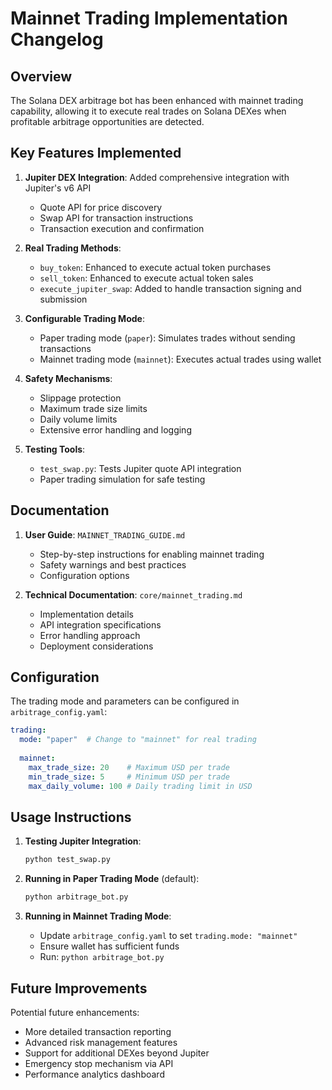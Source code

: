 # Mainnet Trading Implementation Changelog

## Overview

The Solana DEX arbitrage bot has been enhanced with mainnet trading capability, allowing it to execute real trades on Solana DEXes when profitable arbitrage opportunities are detected.

## Key Features Implemented

1. **Jupiter DEX Integration**: Added comprehensive integration with Jupiter's v6 API
   - Quote API for price discovery
   - Swap API for transaction instructions
   - Transaction execution and confirmation

2. **Real Trading Methods**:
   - `buy_token`: Enhanced to execute actual token purchases
   - `sell_token`: Enhanced to execute actual token sales
   - `execute_jupiter_swap`: Added to handle transaction signing and submission

3. **Configurable Trading Mode**:
   - Paper trading mode (`paper`): Simulates trades without sending transactions
   - Mainnet trading mode (`mainnet`): Executes actual trades using wallet

4. **Safety Mechanisms**:
   - Slippage protection
   - Maximum trade size limits
   - Daily volume limits
   - Extensive error handling and logging

5. **Testing Tools**:
   - `test_swap.py`: Tests Jupiter quote API integration
   - Paper trading simulation for safe testing

## Documentation

1. **User Guide**: `MAINNET_TRADING_GUIDE.md`
   - Step-by-step instructions for enabling mainnet trading
   - Safety warnings and best practices
   - Configuration options

2. **Technical Documentation**: `core/mainnet_trading.md`
   - Implementation details
   - API integration specifications
   - Error handling approach
   - Deployment considerations

## Configuration

The trading mode and parameters can be configured in `arbitrage_config.yaml`:

```yaml
trading:
  mode: "paper"  # Change to "mainnet" for real trading
  
  mainnet:
    max_trade_size: 20    # Maximum USD per trade
    min_trade_size: 5     # Minimum USD per trade
    max_daily_volume: 100 # Daily trading limit in USD
```

## Usage Instructions

1. **Testing Jupiter Integration**:
   ```bash
   python test_swap.py
   ```

2. **Running in Paper Trading Mode** (default):
   ```bash
   python arbitrage_bot.py
   ```

3. **Running in Mainnet Trading Mode**:
   - Update `arbitrage_config.yaml` to set `trading.mode: "mainnet"`
   - Ensure wallet has sufficient funds
   - Run: `python arbitrage_bot.py`

## Future Improvements

Potential future enhancements:
- More detailed transaction reporting
- Advanced risk management features
- Support for additional DEXes beyond Jupiter
- Emergency stop mechanism via API
- Performance analytics dashboard
